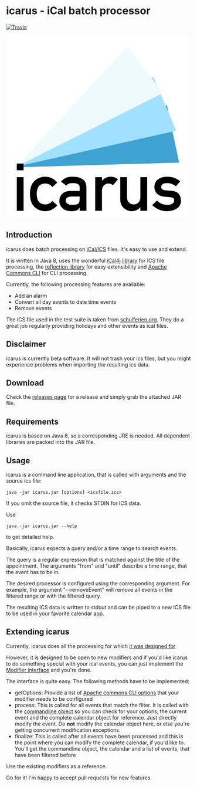 # icarus - iCal batch processor
[![Travis](https://img.shields.io/travis/dploeger/icarus.svg)](https://travis-ci.org/dploeger/icarus)

![icarus](design/logo.png)

## Introduction

icarus does batch processing on [iCal/ICS](https://en.wikipedia.org/wiki/ICalendar)
files. It's easy to use and extend.

It is written in Java 8, uses the wonderful [iCal4j library](http://ical4j.github.io/) for ICS
file processing, the [reflection library](https://github.com/ronmamo/reflections)
for easy extensibility and [Apache Commons CLI](http://commons.apache.org/proper/commons-cli/index.html) for CLI processing.

Currently, the following processing features are available:

* Add an alarm
* Convert all day events to date time events
* Remove events

The ICS file used in the test suite is taken from [schulferien.org](http://www.schulferien.org/deutschland/ical/). They do a great job regularly providing holidays and other events as ical files.

## Disclaimer

icarus is currently beta software. It will not trash your ics files, but
 you might experience problems when importing the resulting ics data.

## Download

Check the [releases page](https://github.com/dploeger/icarus/releases)
for a release and simply grab the attached JAR file.

## Requirements

icarus is based on Java 8, so a corresponding JRE is needed. All
dependent libraries are packed into the JAR file.

## Usage

icarus is a command line application, that is called with
arguments and the source ics file:

    java -jar icarus.jar [options] <icsfile.ics>

If you omit the source file, it checks STDIN for ICS data.

Use

    java -jar icarus.jar --help

to get detailed help.

Basically, icarus expects a query and/or a time range to search
events.

The query is a regular expression that is matched against the title of
the appointment. The arguments "from" and "until" describe a time range,
that the event has to be in.

The desired processor is configured using the corresponding
argument. For example, the argument "--removeEvent" will remove all events
in the filtered range or with the filtered query.

The resulting ICS data is written to stdout and can be piped to a new
ICS file to be used in your favorite calendar app.

## Extending icarus

Currently, icarus does all the processing for which
[it was designed for](http://dennis.dieploegers.de/flying-high-on-ical-files/)

However, it is designed to be open to new modifiers and if you'd like
icarus to do something special with your ical events, you can just implement
the [Modifier interface](https://github.com/dploeger/icarus/blob/master/src/main/java/de/dieploegers/icarus/modifier/Modifier.java)
and you're done.

The interface is quite easy. The following methods have to be implemented:

* getOptions: Provide a list of [Apache commons CLI options](http://commons.apache.org/proper/commons-cli/properties.html)
  that your modifier needs to be configured
* process: This is called for all events that match the filter. It is
  called with the [commandline object](http://commons.apache.org/proper/commons-cli/api-release/org/apache/commons/cli/CommandLine.html)
  so you can check for your options, the current event and the
  complete calendar object for reference. Just directly modify the event.
  Do **not** modify the calendar object here, or else you're getting
  concurrent modification exceptions.
* finalize: This is called after all events have been processed and this
  is the point where you can modify the complete calendar, if you'd
  like to. You'll get the commandline object, the calendar and a list
  of events, that have been filtered before

Use the existing modifiers as a reference.

Go for it! I'm happy to accept pull requests for new features.

